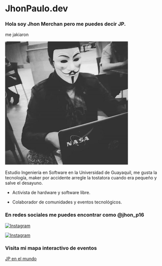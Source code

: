 # JhonPaulo.dev

### Hola soy Jhon Merchan pero me puedes decir JP.

me jakiaron

<img src="media/jp_hack.jpg" width="400" />

Estudio Ingeniería en Software en la Universidad de Guayaquil, me gusta la tecnología, maker por accidente arregle la tostatora cuando era pequeño y salve el desayuno.

* Activista de hardware y software libre.

* Colaborador de comunidades y eventos tecnológicos.

### En redes sociales me puedes encontrar como @jhon_p16

[![Instagram](https://upload.wikimedia.org/wikipedia/commons/thumb/5/58/Instagram-Icon.png/240px-Instagram-Icon.png)](https://www.instagram.com/jhon_p16 "link a instagram")

[![Instagram](<img src="media/jp_hack.jpg" width="400" />)](https://twitter.com/jhon_p16 "link a twitter")


### Visita mi mapa interactivo de eventos

[JP en el mundo](https://gist.github.com/25ecb143aead8a19acdb36469155cd22)


